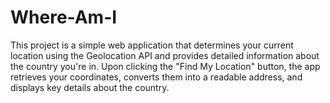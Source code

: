 # Where-Am-I
This project is a simple web application that determines your current location using the Geolocation API and provides detailed information about the country you're in. Upon clicking the "Find My Location" button, the app retrieves your coordinates, converts them into a readable address, and displays key details about the country.
